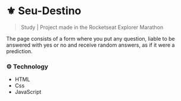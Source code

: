 # ⚜️ Seu-Destino
> Study | Project made in the Rocketseat Explorer Marathon

The page consists of a form where you put any question, liable to be answered with yes or no and receive random answers, as if it were a prediction.

### ⚙️ Technology
* HTML
* Css
* JavaScript
